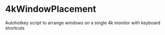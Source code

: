# 4kWindowPlacement
Autohotkey script to arrange windows on a single 4k monitor with keyboard shortcuts
